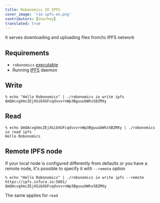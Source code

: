 ```yaml
---
title: Robonomics IO IPFS
cover_image: 'rio-ipfs-en.png' 
contributors: [Vourhey]
translated: true
---
```


It serves downloading and uploading files from/to IPFS network

## Requirements

* `robonomics` [executable](https://github.com/airalab/robonomics/releases)
* Running [IPFS](https://ipfs.io/#install) daemon 

## Write

```
% echo "Hello Robonomics" | ./robonomics io write ipfs
QmQAcvgXmcZEjXGibXGFcqdsvvrnWp3BguuubWhzSBZMXy
```

## Read

```
% echo QmQAcvgXmcZEjXGibXGFcqdsvvrnWp3BguuubWhzSBZMXy | ./robonomics io read ipfs
Hello Robonomics
```

## Remote IPFS node

If your local node is configured differently from defaults or you have a remote node, it's possible to specify it with `--remote` option

```
% echo "Hello Robonomics" | ./robonomics io write ipfs --remote https://ipfs.infura.io:5001/
QmQAcvgXmcZEjXGibXGFcqdsvvrnWp3BguuubWhzSBZMXy
```

The same applies for `read`

